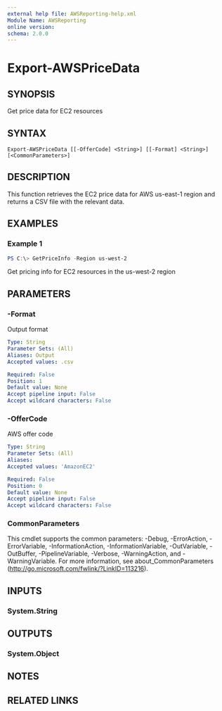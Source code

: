 ```yaml
---
external help file: AWSReporting-help.xml
Module Name: AWSReporting
online version:
schema: 2.0.0
---
```


# Export-AWSPriceData

## SYNOPSIS
Get price data for EC2 resources

## SYNTAX

```
Export-AWSPriceData [[-OfferCode] <String>] [[-Format] <String>] [<CommonParameters>]
```

## DESCRIPTION
This function retrieves the EC2 price data for AWS us-east-1 region and returns a CSV file with the relevant data.

## EXAMPLES

### Example 1
```powershell
PS C:\> GetPriceInfo -Region us-west-2
```

Get pricing info for EC2 resources in the us-west-2 region

## PARAMETERS

### -Format
Output format

```yaml
Type: String
Parameter Sets: (All)
Aliases: Output
Accepted values: .csv

Required: False
Position: 1
Default value: None
Accept pipeline input: False
Accept wildcard characters: False
```

### -OfferCode
AWS offer code

```yaml
Type: String
Parameter Sets: (All)
Aliases:
Accepted values: 'AmazonEC2'

Required: False
Position: 0
Default value: None
Accept pipeline input: False
Accept wildcard characters: False
```

### CommonParameters
This cmdlet supports the common parameters: -Debug, -ErrorAction, -ErrorVariable, -InformationAction, -InformationVariable, -OutVariable, -OutBuffer, -PipelineVariable, -Verbose, -WarningAction, and -WarningVariable.
For more information, see about_CommonParameters (http://go.microsoft.com/fwlink/?LinkID=113216).

## INPUTS

### System.String

## OUTPUTS

### System.Object
## NOTES

## RELATED LINKS

